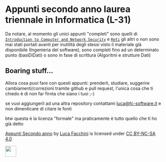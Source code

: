 # Appunti secondo anno laurea triennale in Informatica (L-31)
Da notare, al momento gli unici appunti "completi" sono quelli di [`Introduction to Computer and Network Security`](https://raw.githubusercontent.com/lucafano04/appuntiSecondoAnno/master/IntroductionSecurityComputerNetwork/main.pdf) e [`Reti`](https://raw.githubusercontent.com/lucafano04/appuntiSecondoAnno/master/Reti/main.pdf) gli altri o non sono mai stati portati avanti per inutilità degli stessi visto il materiale già disponibile (Ingenieria del software), sono completi fino ad un determinato punto (basiDiDati) o sono in fase di scrittura (Algoritmi e strutture Dati)


## Boaring stuff...
Allora cosa puoi fare con questi appunti: prenderli, studiare, suggerire cambiamenti/correzioni tramite github e pull request, l'unica cosa che ti chiedo è di non far firnta che siano i tuoi ;-)

se vuoi aggiungerli ad una altra repository contattami [luca@fc-software.it](mailto:luca@fc-software.it) e non dimenticare di citare le fonti

btw questa è la licenza "formale" ma praticamente è tutto quello che ti ho già detto

[Appunti Secondo anno](https://github.com/lucafano04/appuntiSecondoAnno) by [Luca Facchini](https://github.com/lucafano04/) is licensed under [CC BY-NC-SA 4.0](https://creativecommons.org/licenses/by-nc-sa/4.0/?ref=chooser-v1)

[<img src="https://mirrors.creativecommons.org/presskit/buttons/88x31/png/by-nc-sa.png" height="35px"/>](https://creativecommons.org/licenses/by-nc-sa/4.0/?ref=chooser-v1)
